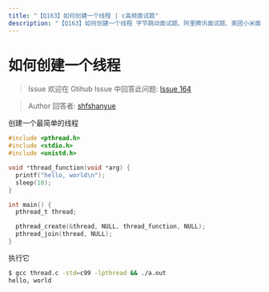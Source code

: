 ```yaml
---
title: "【Q163】如何创建一个线程 | c高频面试题"
description: "【Q163】如何创建一个线程 字节跳动面试题、阿里腾讯面试题、美团小米面试题。"
---
```


# 如何创建一个线程

> Issue
> 欢迎在 Gtihub Issue 中回答此问题: [Issue 164](https://github.com/shfshanyue/Daily-Question/issues/164)

> Author
> 回答者: [shfshanyue](https://github.com/shfshanyue)

创建一个最简单的线程

```c
#include <pthread.h>
#include <stdio.h>
#include <unistd.h>

void *thread_function(void *arg) {
  printf("hello, world\n");
  sleep(10);
}

int main() {
  pthread_t thread;

  pthread_create(&thread, NULL, thread_function, NULL);
  pthread_join(thread, NULL);
}
```

执行它

```bash
$ gcc thread.c -std=c99 -lpthread && ./a.out
hello, world
```
